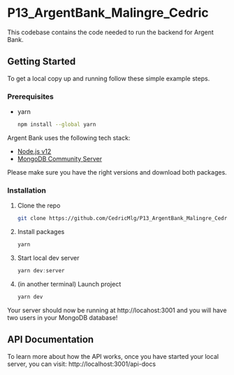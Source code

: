 # P13_ArgentBank_Malingre_Cedric

This codebase contains the code needed to run the backend for Argent Bank.

<!-- GETTING STARTED -->
## Getting Started

To get a local copy up and running follow these simple example steps.

### Prerequisites

* yarn
  ```sh
  npm install --global yarn
  ```

Argent Bank uses the following tech stack:

- [Node.js v12](https://nodejs.org/en/)
- [MongoDB Community Server](https://www.mongodb.com/try/download/community)

Please make sure you have the right versions and download both packages.

### Installation

1. Clone the repo
   ```sh
   git clone https://github.com/CedricMlg/P13_ArgentBank_Malingre_Cedric
   ```
2. Install packages
   ```sh
   yarn
   ```
3. Start local dev server
   ```js
   yarn dev:server
   ```
4. (in another terminal) Launch project
   ```js
   yarn dev
   ```

Your server should now be running at http://locahost:3001 and you will have two users in your MongoDB database!

## API Documentation

To learn more about how the API works, once you have started your local server, you can visit: http://localhost:3001/api-docs
